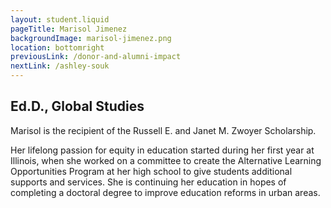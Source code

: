 ```yaml
---
layout: student.liquid
pageTitle: Marisol Jimenez
backgroundImage: marisol-jimenez.png
location: bottomright
previousLink: /donor-and-alumni-impact
nextLink: /ashley-souk
---
```


## Ed.D., Global Studies

Marisol is the recipient of the Russell E. and Janet M. Zwoyer Scholarship. 

Her lifelong passion for equity in education started during her first year at Illinois, when she worked on a committee to create the Alternative Learning Opportunities Program at her high school to give students additional supports and services. She is continuing her education in hopes of completing a doctoral degree to improve education reforms in urban areas.